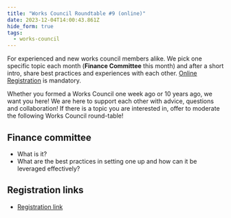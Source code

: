 ```yaml
---
title: "Works Council Roundtable #9 (online)"
date: 2023-12-04T14:00:43.861Z
hide_form: true
tags:
  - works-council
---
```

For experienced and new works council members alike. We pick one specific topic each month (**Finance Committee** this month) and after a short intro, share best practices and experiences with each other. [Online Registration](https://us02web.zoom.us/meeting/register/tZYqceuqpz8sHNMGohcoqXPWieHDmldscHqS#/registration) is mandatory.

Whether you formed a Works Council one week ago or 10 years ago, we want you here! We are here to support each other with advice, questions and collaboration! If there is a topic you are interested in, offer to moderate the following Works Council round-table!

## Finance committee

* What is it?
* What are the best practices in setting one up and how can it be leveraged effectively? 

## Registration links

* [Registration link](https://us02web.zoom.us/meeting/register/tZYqceuqpz8sHNMGohcoqXPWieHDmldscHqS#/registration)